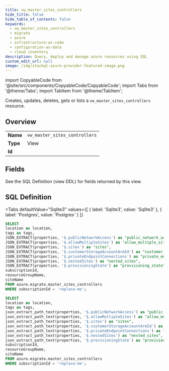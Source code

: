 ```yaml
--- 
title: vw_master_sites_controllers
hide_title: false
hide_table_of_contents: false
keywords:
  - vw_master_sites_controllers
  - migrate
  - azure
  - infrastructure-as-code
  - configuration-as-data
  - cloud inventory
description: Query, deploy and manage azure resources using SQL
custom_edit_url: null
image: /img/stackql-azure-provider-featured-image.png
---
```


import CopyableCode from '@site/src/components/CopyableCode/CopyableCode';
import Tabs from '@theme/Tabs';
import TabItem from '@theme/TabItem';

Creates, updates, deletes, gets or lists a <code>vw_master_sites_controllers</code> resource.

## Overview
<table><tbody>
<tr><td><b>Name</b></td><td><code>vw_master_sites_controllers</code></td></tr>
<tr><td><b>Type</b></td><td>View</td></tr>
<tr><td><b>Id</b></td><td><CopyableCode code="azure.migrate.vw_master_sites_controllers" /></td></tr>
</tbody></table>

## Fields

See the SQL Definition (view DDL) for fields returned by this view.

## SQL Definition

<Tabs
defaultValue="Sqlite3"
values={[
{ label: 'Sqlite3', value: 'Sqlite3' },
{ label: 'Postgres', value: 'Postgres' }
]}
>
<TabItem value="Sqlite3">

```sql
SELECT
location as location,
tags as tags,
JSON_EXTRACT(properties, '$.publicNetworkAccess') as "public_network_access",
JSON_EXTRACT(properties, '$.allowMultipleSites') as "allow_multiple_sites",
JSON_EXTRACT(properties, '$.sites') as "sites",
JSON_EXTRACT(properties, '$.customerStorageAccountArmId') as "customer_storage_account_arm_id",
JSON_EXTRACT(properties, '$.privateEndpointConnections') as "private_endpoint_connections",
JSON_EXTRACT(properties, '$.nestedSites') as "nested_sites",
JSON_EXTRACT(properties, '$.provisioningState') as "provisioning_state",
subscriptionId,
resourceGroupName,
siteName
FROM azure.migrate.master_sites_controllers
WHERE subscriptionId = 'replace-me';
```

</TabItem>
<TabItem value="Postgres">

```sql
SELECT
location as location,
tags as tags,
json_extract_path_text(properties, '$.publicNetworkAccess') as "public_network_access",
json_extract_path_text(properties, '$.allowMultipleSites') as "allow_multiple_sites",
json_extract_path_text(properties, '$.sites') as "sites",
json_extract_path_text(properties, '$.customerStorageAccountArmId') as "customer_storage_account_arm_id",
json_extract_path_text(properties, '$.privateEndpointConnections') as "private_endpoint_connections",
json_extract_path_text(properties, '$.nestedSites') as "nested_sites",
json_extract_path_text(properties, '$.provisioningState') as "provisioning_state",
subscriptionId,
resourceGroupName,
siteName
FROM azure.migrate.master_sites_controllers
WHERE subscriptionId = 'replace-me';
```

</TabItem>
</Tabs>
